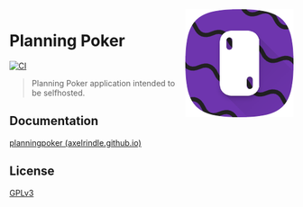 <img src="./art/icon/web/icon-192.png" alt="icon" align="right" />

# Planning Poker

[![CI](https://github.com/axelrindle/planningpoker/actions/workflows/ci.yml/badge.svg)](https://github.com/axelrindle/planningpoker/actions/workflows/ci.yml)

> Planning Poker application intended to be selfhosted.

## Documentation

[planningpoker (axelrindle.github.io)](https://axelrindle.github.io/planningpoker/)

## License

[GPLv3](LICENSE)

